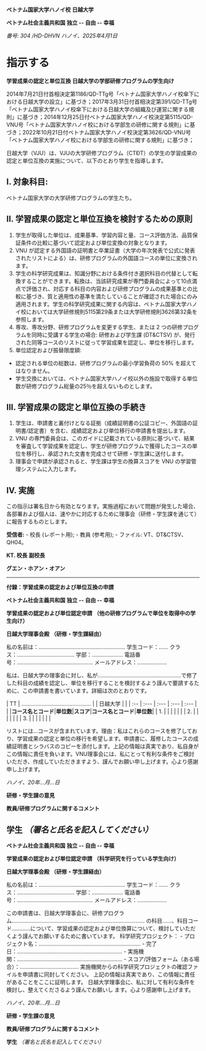 **ベトナム国家大学ハノイ校** **日越大学**

**ベトナム社会主義共和国** **独立 -- 自由 -- 幸福**

*番号: 304 /HD-DHVN* *ハノイ、2025年4月1日*

# 指示する

**学習成果の認定と単位互換**
**日越大学の学部研修プログラムの学生向け**

2014年7月21日付首相決定第1186/QD-TTg号「ベトナム国家大学ハノイ校傘下における日越大学の設立」に基づき；2017年3月31日付首相決定第391/QD-TTg号「ベトナム国家大学ハノイ校傘下における日越大学の組織及び運営に関する規則」に基づき；2014年12月25日付ベトナム国家大学ハノイ校決定第5115/QD-VNU号「ベトナム国家大学ハノイ校における学部生の研修に関する規則」に基づき；2022年10月21日付ベトナム国家大学ハノイ校決定第3626/QD-VNU号「ベトナム国家大学ハノイ校における学部生の研修に関する規則」に基づき；

日越大学（VJU）は、VJUの大学研修プログラム（CTĐT）の学生の学習成果の認定と単位互換の実施について、以下のとおり学生を指導します。

## I. 対象科目:

ベトナム国家大学の大学研修プログラムの学生たち。

## II. 学習成果の認定と単位互換を検討するための原則

1.  学生が取得した単位は、成果基準、学習内容と量、コース評価方法、品質保証条件の比較に基づいて認定および単位変換の対象となります。
2.  VNU
    が認定する外国語の証明書と卒業証書（大学の年次発表で公式に発表されたリストによる）は、研修プログラムの外国語コースの単位に変換されます。
3.  学生の科学研究成果は、知識分野における条件付き選択科目の代替として転換することができます。転換は、当該研究成果が専門委員会によって10点満点で評価され、対応する科目の内容および研修プログラムの成果基準との比較に基づき、質と適用性の基準を満たしていることが確認された場合にのみ適用されます。学生の科学研究成果に関する内容は、ベトナム国家大学ハノイ校においては大学研修規則5115第29条または大学研修規則3626第32条を参照します。
4.  専攻、専攻分野、研修プログラムを変更する学生、または 2
    つの研修プログラムを同時に受講する学生の場合: 研修および学生課
    (DT&CTSV)
    が、発行された同等コースのリストに従って学習成果を認定し、単位を移行します。
5.  単位認定および振替限度額:

- 認定される単位の総数は、研修プログラムの最小学習負荷の 50%
  を超えてはなりません。
- 学生交換においては、ベトナム国家大学ハノイ校以外の施設で取得する単位数が研修プログラム総量の25％を超えないものとします。

## III. 学習成果の認定と単位互換の手続き

1.  学生は、申請書と裏付けとなる証拠（成績証明書の公証コピー、外国語の証明書/認定書）を含む、成績認定および単位移行の申請書を提出します。
2.  VNU
    の専門委員会は、このガイドに記載されている原則に基づいて、結果を審査して学習成果を認定し、学生が研修プログラムで獲得したコースの単位を移行し、承認された文書を完成させて研修・学生課に送付します。
3.  理事会で申請が承認されると、学生課は学生の換算スコアを VNU
    の学習管理システムに入力します。

## IV. 実施

この指示は署名日から有効となります。実施過程において問題が発生した場合、各部署および個人は、速やかに対応するために理事会（研修・学生課を通じて）に報告するものとします。

**受信者:** - 校長 (レポート用); - 教員 (参考用); - ファイル:
VT、DT&CTSV、QH04。

**KT. 校長** **副校長**

**グエン・ホアン・オアン**

  --------------------------------------------------------------------------------------------------------------------------------------------------------------------------------------------------------------------------------------------------------------------------------------------------------------------------------------------------------------------------------------
  **付録：学習成果の認定および単位互換の申請**

  **ベトナム社会主義共和国** **独立 -- 自由 -- 幸福**

  **学習成果の認定および単位認定申請** **（他の研修プログラムで単位を取得中の学生向け）**

  **日越大学理事会殿** **（研修・学生課経由）**

  私の名前は：........................................................ 学生コード：...... クラス：..................................... 学部：.................... 電話番号：................................................. メールアドレス：...................

  私は、日越大学の理事会に対し、私が......................................................で修了した科目の成績を認定し、単位を移行することを検討するよう謹んで要請するために、この申請書を書いています。詳細は次のとおりです。

  \| TT \| ............................................. \| \| 日越大学 \| \| \| :-- \| :--- \| :--- \| :--- \| :--- \| \| \|**コース名とコード**\|**単位数**\|**スコア**\|**コース名とコード**\|**単位数**\| \| 1. \| \| \| \| \| \| \| 2. \| \| \| \| \| \| \| 3. \| \| \| \| \| \| \|

  リストには...コースが含まれています。理由：私はこれらのコースを修了しており、学習成果の認定と単位の移行を希望します。申請書に、履修したコースの成績証明書とシラバスのコピーを添付します。上記の情報は真実であり、私自身がこの情報に責任を負います。VNU理事会には、私にとって有利な条件をご検討いただき、作成していただきますよう、謹んでお願い申し上げます。心より感謝申し上げます。

  *ハノイ、20年...月...日*

  **研修・学生課の意見**

  **教員/研修プログラムに関するコメント**

  **学生** *（署名と氏名を記入してください）*
  --------------------------------------------------------------------------------------------------------------------------------------------------------------------------------------------------------------------------------------------------------------------------------------------------------------------------------------------------------------------------------------

**ベトナム社会主義共和国** **独立 -- 自由 -- 幸福**

**学習成果の認定および単位認定申請**
**（科学研究を行っている学生向け）**

**日越大学理事会殿** **（研修・学生課経由）**

私の名前は：........................................................
学生コード：...... クラス：.....................................
学部：....................
電話番号：.................................................
メールアドレス：...................

この申請書は、日越大学理事会に、研修プログラム......................................................................................
の科目......、科目コード............について、学習成果の認定および単位換算について、検討していただくよう謹んでお願いするために書いています。
科学研究プロジェクト： -
プロジェクト名：.................................................................. -
完了日：.................................................................... -
実施機関：.................................................................... -
スコア/評価フォーム（ある場合）：......................................
実施機関からの科学研究プロジェクトの確認ファイルを申請書に同封してください。
上記の情報は真実であり、この情報に責任があることをここに証明します。
日越大学理事会に、私に対して有利な条件を検討し、整えてくださるよう謹んでお願いし
ます。心より感謝申し上げます。

*ハノイ、20年...月...日*

**研修・学生課の意見**

**教員/研修プログラムに関するコメント**

**学生** *（署名と氏名を記入してください）*
